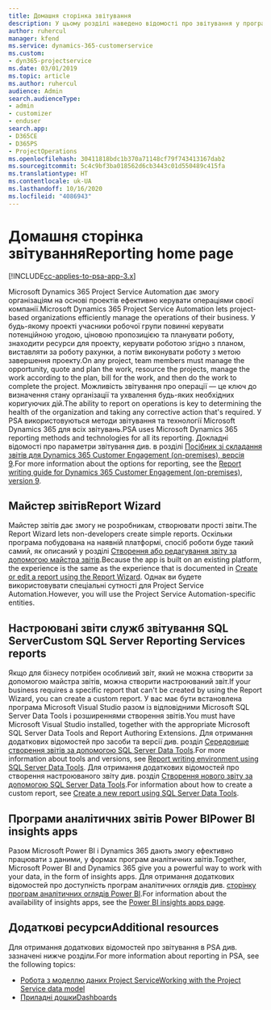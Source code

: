 ```yaml
---
title: Домашня сторінка звітування
description: У цьому розділі наведено відомості про звітування у програмі Dynamics 365 Project Service Automation.
author: ruhercul
manager: kfend
ms.service: dynamics-365-customerservice
ms.custom:
- dyn365-projectservice
ms.date: 03/01/2019
ms.topic: article
ms.author: ruhercul
audience: Admin
search.audienceType:
- admin
- customizer
- enduser
search.app:
- D365CE
- D365PS
- ProjectOperations
ms.openlocfilehash: 30411818bdc1b370a71148cf79f743413167dab2
ms.sourcegitcommit: 5c4c9bf3ba018562d6cb3443c01d550489c415fa
ms.translationtype: HT
ms.contentlocale: uk-UA
ms.lasthandoff: 10/16/2020
ms.locfileid: "4086943"
---
```

# <a name="reporting-home-page"></a><span data-ttu-id="cafaf-103">Домашня сторінка звітування</span><span class="sxs-lookup"><span data-stu-id="cafaf-103">Reporting home page</span></span>

[!INCLUDE[cc-applies-to-psa-app-3.x](../includes/cc-applies-to-psa-app-3x.md)]

<span data-ttu-id="cafaf-104">Microsoft Dynamics 365 Project Service Automation дає змогу організаціям на основі проектів ефективно керувати операціями своєї компанії.</span><span class="sxs-lookup"><span data-stu-id="cafaf-104">Microsoft Dynamics 365 Project Service Automation lets project-based organizations efficiently manage the operations of their business.</span></span> <span data-ttu-id="cafaf-105">У будь-якому проекті учасники робочої групи повинні керувати потенційною угодою, ціновою пропозицією та планувати роботу, знаходити ресурси для проекту, керувати роботою згідно з планом, виставляти за роботу рахунки, а потім виконувати роботу з метою завершення проекту.</span><span class="sxs-lookup"><span data-stu-id="cafaf-105">On any project, team members must manage the opportunity, quote and plan the work, resource the projects, manage the work according to the plan, bill for the work, and then do the work to complete the project.</span></span> <span data-ttu-id="cafaf-106">Можливість звітування про операції — це ключ до визначення стану організації та ухвалення будь-яких необхідних коригуючих дій.</span><span class="sxs-lookup"><span data-stu-id="cafaf-106">The ability to report on operations is key to determining the health of the organization and taking any corrective action that's required.</span></span> <span data-ttu-id="cafaf-107">У PSA використовуються методи звітування та технології Microsoft Dynamics 365 для всіх звітувань.</span><span class="sxs-lookup"><span data-stu-id="cafaf-107">PSA uses Microsoft Dynamics 365 reporting methods and technologies for all its reporting.</span></span> <span data-ttu-id="cafaf-108">Докладні відомості про параметри звітування див. в розділі [Посібник зі складання звітів для Dynamics 365 Customer Engagement (on-premises), версія 9](https://docs.microsoft.com/dynamics365/customerengagement/on-premises/analytics/reporting-analytics-with-dynamics-365).</span><span class="sxs-lookup"><span data-stu-id="cafaf-108">For more information about the options for reporting, see the [Report writing guide for Dynamics 365 Customer Engagement (on-premises), version 9](https://docs.microsoft.com/dynamics365/customerengagement/on-premises/analytics/reporting-analytics-with-dynamics-365).</span></span>

## <a name="report-wizard"></a><span data-ttu-id="cafaf-109">Майстер звітів</span><span class="sxs-lookup"><span data-stu-id="cafaf-109">Report Wizard</span></span>

<span data-ttu-id="cafaf-110">Майстер звітів дає змогу не розробникам, створювати прості звіти.</span><span class="sxs-lookup"><span data-stu-id="cafaf-110">The Report Wizard lets non-developers create simple reports.</span></span> <span data-ttu-id="cafaf-111">Оскільки програма побудована на наявній платформі, спосіб роботи буде такий самий, як описаний у розділі [Створення або редагування звіту за допомогою майстра звітів](https://docs.microsoft.com/dynamics365/customerengagement/on-premises/basics/create-edit-copy-report-wizard).</span><span class="sxs-lookup"><span data-stu-id="cafaf-111">Because the app is built on an existing platform, the experience is the same as the experience that is documented in [Create or edit a report using the Report Wizard](https://docs.microsoft.com/dynamics365/customerengagement/on-premises/basics/create-edit-copy-report-wizard).</span></span> <span data-ttu-id="cafaf-112">Однак ви будете використовувати спеціальні сутності для Project Service Automation.</span><span class="sxs-lookup"><span data-stu-id="cafaf-112">However, you will use the Project Service Automation-specific entities.</span></span>

## <a name="custom-sql-server-reporting-services-reports"></a><span data-ttu-id="cafaf-113">Настроювані звіти служб звітування SQL Server</span><span class="sxs-lookup"><span data-stu-id="cafaf-113">Custom SQL Server Reporting Services reports</span></span>

<span data-ttu-id="cafaf-114">Якщо для бізнесу потрібен особливий звіт, який не можна створити за допомогою майстра звітів, можна створити настроюваний звіт.</span><span class="sxs-lookup"><span data-stu-id="cafaf-114">If your business requires a specific report that can't be created by using the Report Wizard, you can create a custom report.</span></span> <span data-ttu-id="cafaf-115">У вас має бути встановлена програма Microsoft Visual Studio разом із відповідними Microsoft SQL Server Data Tools і розширеннями створення звітів.</span><span class="sxs-lookup"><span data-stu-id="cafaf-115">You must have Microsoft Visual Studio installed, together with the appropriate Microsoft SQL Server Data Tools and Report Authoring Extensions.</span></span> <span data-ttu-id="cafaf-116">Для отримання додаткових відомостей про засоби та версії див. розділ [Середовище створення звітів за допомогою SQL Server Data Tools](https://docs.microsoft.com/dynamics365/customerengagement/on-premises/analytics/report-writing-environment-using-sql-server-data-tools).</span><span class="sxs-lookup"><span data-stu-id="cafaf-116">For more information about tools and versions, see [Report writing environment using SQL Server Data Tools](https://docs.microsoft.com/dynamics365/customerengagement/on-premises/analytics/report-writing-environment-using-sql-server-data-tools).</span></span> <span data-ttu-id="cafaf-117">Для отримання додаткових відомостей про створення настроюваного звіту див. розділ [Створення нового звіту за допомогою SQL Server Data Tools](https://docs.microsoft.com/dynamics365/customerengagement/on-premises/analytics/create-a-new-report-using-sql-server-data-tools).</span><span class="sxs-lookup"><span data-stu-id="cafaf-117">For information about how to create a custom report, see [Create a new report using SQL Server Data Tools](https://docs.microsoft.com/dynamics365/customerengagement/on-premises/analytics/create-a-new-report-using-sql-server-data-tools).</span></span>

## <a name="power-bi-insights-apps"></a><span data-ttu-id="cafaf-118">Програми аналітичних звітів Power BI</span><span class="sxs-lookup"><span data-stu-id="cafaf-118">Power BI insights apps</span></span>

<span data-ttu-id="cafaf-119">Разом Microsoft Power BI і Dynamics 365 дають змогу ефективно працювати з даними, у формах програм аналітичних звітів.</span><span class="sxs-lookup"><span data-stu-id="cafaf-119">Together, Microsoft Power BI and Dynamics 365 give you a powerful way to work with your data, in the form of insights apps.</span></span> <span data-ttu-id="cafaf-120">Для отримання додаткових відомостей про доступність програм аналітичних оглядів див. [сторінку програм аналітичних оглядів Power BI](https://powerbi.microsoft.com/power-bi-insights-apps/).</span><span class="sxs-lookup"><span data-stu-id="cafaf-120">For information about the availability of insights apps, see the [Power BI insights apps page](https://powerbi.microsoft.com/power-bi-insights-apps/).</span></span>


## <a name="additional-resources"></a><span data-ttu-id="cafaf-121">Додаткові ресурси</span><span class="sxs-lookup"><span data-stu-id="cafaf-121">Additional resources</span></span>
<span data-ttu-id="cafaf-122">Для отримання додаткових відомостей про звітування в PSA див. зазначені нижче розділи.</span><span class="sxs-lookup"><span data-stu-id="cafaf-122">For more information about reporting in PSA, see the following topics:</span></span>

- [<span data-ttu-id="cafaf-123">Робота з моделлю даних Project Service</span><span class="sxs-lookup"><span data-stu-id="cafaf-123">Working with the Project Service data model</span></span>](reports-working-project-service-data-model.md)
- [<span data-ttu-id="cafaf-124">Приладні дошки</span><span class="sxs-lookup"><span data-stu-id="cafaf-124">Dashboards</span></span>](reports-dashboards.md)

